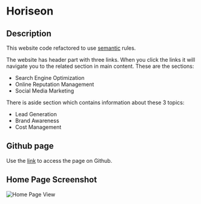 # Horiseon

## Description
This website code refactored to use [semantic](https://www.w3schools.com/html/html5_semantic_elements.asp) rules. 

The website has header part with three links. When you click the links it will navigate you to the related section in main content. These are the sections: 
- Search Engine Optimization
- Online Reputation Management
- Social Media Marketing

There is aside section which contains information about these 3 topics:
- Lead Generation
- Brand Awareness
- Cost Management

## Github page
Use the [link](https://samirabalayoglu.github.io/horiseon-code-refactor/) to access the page on Github.

## Home Page Screenshot

![Home Page View](assets/screenshots/home.png)